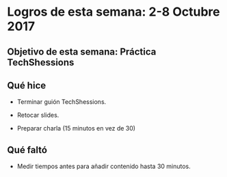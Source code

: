 # Logros de esta semana: 2-8 Octubre 2017

## Objetivo de esta semana: Práctica TechShessions

## Qué hice

- Terminar guión TechShessions.

- Retocar slides.

- Preparar charla (15 minutos en vez de 30)

## Qué faltó

- Medir tiempos antes para añadir contenido hasta 30 minutos.